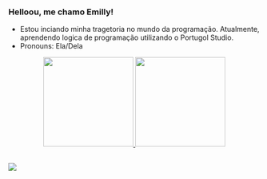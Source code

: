### Helloou, me chamo Emilly!

- Estou inciando minha tragetoria no mundo da programação. Atualmente, aprendendo logica de programação utilizando o Portugol Studio.
- Pronouns: Ela/Dela

<div align="center">
  <a href="https://github.com/emsnascimento">
  <img height="180em" src="https://github-readme-stats.vercel.app/api?username=emsnascimento&show_icons=true&theme=midnight-purple&include_all_commits=true&count_private=true"/>
  <img height="180em" src="https://github-readme-stats.vercel.app/api/top-langs/?username=emsnascimento&layout=compact&langs_count=7&theme=midnight-purple"/>
</div>

  ##
  
<div> 
  
  <a href = "mailto:emsnascimento@gmail.com"><img src="https://img.shields.io/badge/-Gmail-%23333?style=for-the-badge&logo=gmail&logoColor=white" target="_blank"></a>
 
</div>

